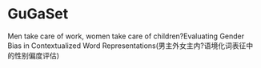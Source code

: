 # GuGaSet
Men take care of work, women take care of children?Evaluating Gender Bias in Contextualized Word Representations(男主外女主内?语境化词表征中的性别偏度评估)
